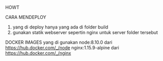HOWT


CARA MENDEPLOY

1. yang di deploy hanya yang ada di folder build
2. gunakan statik webserver sepertin nginx untuk server folder tersebut


DOCKER IMAGES yang di gunakan
node:8.10.0 dari https://hub.docker.com/_/node
nginx:1.15.9-alpine dari  https://hub.docker.com/_/nginx